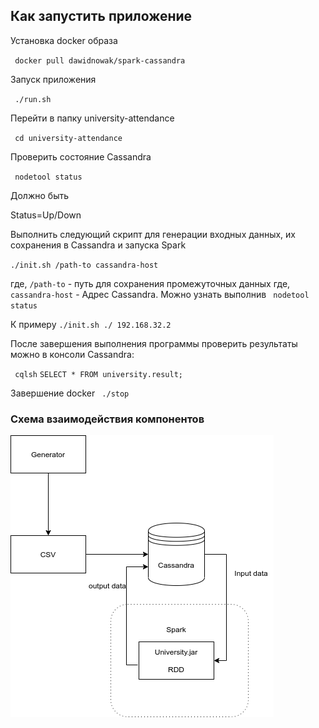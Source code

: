 ## Как запустить приложение

Установка docker образа
    
` docker pull dawidnowak/spark-cassandra`

Запуск приложения

` ./run.sh`

Перейти в папку university-attendance

` cd university-attendance`

Проверить состояние Cassandra

` nodetool status`

Должно быть

Status=Up/Down

Выполнить следующий скрипт для генерации входных данных, их сохранения в Cassandra и запуска Spark

 `./init.sh /path-to cassandra-host` 

где, ` /path-to ` - путь для сохранения промежуточных данных
где, ` cassandra-host ` - Адрес Cassandra. Можно узнать выполнив ` nodetool status`

К примеру  `./init.sh ./ 192.168.32.2 `

После завершения выполнения программы проверить результаты можно в консоли Cassandra:

` cqlsh`
` SELECT * FROM university.result; `

Завершение docker
` ./stop`

### Cхема взаимодействия компонентов
![Scheme](scheme.png)

